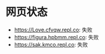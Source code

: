 # 网页状态
- https://Love.cfvqw.repl.co: 失败
- https://figura.hpbmm.repl.co: 失败
- https://sak.kmco.repl.co: 失败

